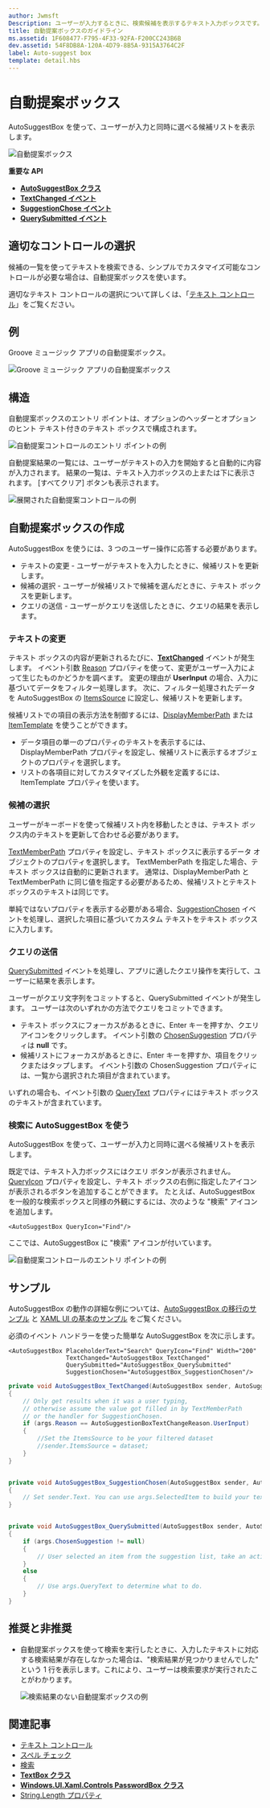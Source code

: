 ```yaml
---
author: Jwmsft
Description: ユーザーが入力するときに、検索候補を表示するテキスト入力ボックスです。
title: 自動提案ボックスのガイドライン
ms.assetid: 1F608477-F795-4F33-92FA-F200CC243B6B
dev.assetid: 54F8DB8A-120A-4D79-8B5A-9315A3764C2F
label: Auto-suggest box
template: detail.hbs
---
```

# 自動提案ボックス
AutoSuggestBox を使って、ユーザーが入力と同時に選べる候補リストを表示します。

![自動提案ボックス](images/controls/auto-suggest-box-open.png)

<span class="sidebar_heading" style="font-weight: bold;">重要な API</span>

-   [**AutoSuggestBox クラス**](https://msdn.microsoft.com/library/windows/apps/xaml/windows.ui.xaml.controls.autosuggestbox.aspx)
-   [**TextChanged イベント**](https://msdn.microsoft.com/library/windows/apps/xaml/windows.ui.xaml.controls.autosuggestbox.textchanged.aspx)
-   [**SuggestionChose イベント**](https://msdn.microsoft.com/library/windows/apps/xaml/windows.ui.xaml.controls.autosuggestbox.suggestionchosen.aspx)
-   [**QuerySubmitted イベント**](https://msdn.microsoft.com/library/windows/apps/xaml/windows.ui.xaml.controls.autosuggestbox.querysubmitted.aspx)

## 適切なコントロールの選択

候補の一覧を使ってテキストを検索できる、シンプルでカスタマイズ可能なコントロールが必要な場合は、自動提案ボックスを使います。

適切なテキスト コントロールの選択について詳しくは、「[テキスト コントロール](text-controls.md)」をご覧ください。

## 例

Groove ミュージック アプリの自動提案ボックス。

![Groove ミュージック アプリの自動提案ボックス](images/control-examples/auto-suggest-box-groove.png)

## 構造
自動提案ボックスのエントリ ポイントは、オプションのヘッダーとオプションのヒント テキスト付きのテキスト ボックスで構成されます。

![自動提案コントロールのエントリ ポイントの例](images/controls_autosuggest_entrypoint.png)

自動提案結果の一覧には、ユーザーがテキストの入力を開始すると自動的に内容が入力されます。 結果の一覧は、テキスト入力ボックスの上または下に表示されます。 [すべてクリア] ボタンも表示されます。

![展開された自動提案コントロールの例](images/controls_autosuggest_expanded01.png)

## 自動提案ボックスの作成

AutoSuggestBox を使うには、3 つのユーザー操作に応答する必要があります。

- テキストの変更 - ユーザーがテキストを入力したときに、候補リストを更新します。
- 候補の選択 - ユーザーが候補リストで候補を選んだときに、テキスト ボックスを更新します。
- クエリの送信 - ユーザーがクエリを送信したときに、クエリの結果を表示します。

### テキストの変更

テキスト ボックスの内容が更新されるたびに、[**TextChanged**](https://msdn.microsoft.com/library/windows/apps/xaml/windows.ui.xaml.controls.autosuggestbox.textchanged.aspx) イベントが発生します。 イベント引数 [Reason](https://msdn.microsoft.com/library/windows/apps/xaml/windows.ui.xaml.controls.autosuggestboxtextchangedeventargs.reason.aspx) プロパティを使って、変更がユーザー入力によって生じたものかどうかを調べます。 変更の理由が **UserInput** の場合、入力に基づいてデータをフィルター処理します。 次に、フィルター処理されたデータを AutoSuggestBox の [ItemsSource](https://msdn.microsoft.com/library/windows/apps/xaml/windows.ui.xaml.controls.itemscontrol.itemssource.aspx) に設定し、候補リストを更新します。

候補リストでの項目の表示方法を制御するには、[DisplayMemberPath](https://msdn.microsoft.com/library/windows/apps/xaml/windows.ui.xaml.controls.itemscontrol.displaymemberpath.aspx) または [ItemTemplate](https://msdn.microsoft.com/library/windows/apps/xaml/windows.ui.xaml.controls.itemscontrol.itemtemplate.aspx) を使うことができます。

- データ項目の単一のプロパティのテキストを表示するには、DisplayMemberPath プロパティを設定し、候補リストに表示するオブジェクトのプロパティを選択します。
- リストの各項目に対してカスタマイズした外観を定義するには、ItemTemplate プロパティを使います。

### 候補の選択

ユーザーがキーボードを使って候補リスト内を移動したときは、テキスト ボックス内のテキストを更新して合わせる必要があります。

[TextMemberPath](https://msdn.microsoft.com/library/windows/apps/xaml/windows.ui.xaml.controls.autosuggestbox.textmemberpath.aspx) プロパティを設定し、テキスト ボックスに表示するデータ オブジェクトのプロパティを選択します。 TextMemberPath を指定した場合、テキスト ボックスは自動的に更新されます。 通常は、DisplayMemberPath と TextMemberPath に同じ値を指定する必要があるため、候補リストとテキスト ボックスのテキストは同じです。

単純ではないプロパティを表示する必要がある場合、[SuggestionChosen](https://msdn.microsoft.com/library/windows/apps/xaml/windows.ui.xaml.controls.autosuggestbox.suggestionchosen.aspx) イベントを処理し、選択した項目に基づいてカスタム テキストをテキスト ボックスに入力します。

### クエリの送信

[QuerySubmitted](https://msdn.microsoft.com/library/windows/apps/xaml/windows.ui.xaml.controls.autosuggestbox.querysubmitted.aspx) イベントを処理し、アプリに適したクエリ操作を実行して、ユーザーに結果を表示します。

ユーザーがクエリ文字列をコミットすると、QuerySubmitted イベントが発生します。 ユーザーは次のいずれかの方法でクエリをコミットできます。
- テキスト ボックスにフォーカスがあるときに、Enter キーを押すか、クエリ アイコンをクリックします。 イベント引数の [ChosenSuggestion](https://msdn.microsoft.com/library/windows/apps/xaml/windows.ui.xaml.controls.autosuggestboxquerysubmittedeventargs.chosensuggestion.aspx) プロパティは **null** です。
- 候補リストにフォーカスがあるときに、Enter キーを押すか、項目をクリックまたはタップします。 イベント引数の ChosenSuggestion プロパティには、一覧から選択された項目が含まれています。

いずれの場合も、イベント引数の [QueryText](https://msdn.microsoft.com/library/windows/apps/xaml/windows.ui.xaml.controls.autosuggestboxquerysubmittedeventargs.querytext.aspx) プロパティにはテキスト ボックスのテキストが含まれています。 

### 検索に AutoSuggestBox を使う

AutoSuggestBox を使って、ユーザーが入力と同時に選べる候補リストを表示します。

既定では、テキスト入力ボックスにはクエリ ボタンが表示されません。 [QueryIcon](https://msdn.microsoft.com/library/windows/apps/xaml/windows.ui.xaml.controls.autosuggestbox.queryicon.aspx) プロパティを設定し、テキスト ボックスの右側に指定したアイコンが表示されるボタンを追加することができます。 たとえば、AutoSuggestBox を一般的な検索ボックスと同様の外観にするには、次のような "検索" アイコンを追加します。

```xaml
<AutoSuggestBox QueryIcon="Find"/>
```

ここでは、AutoSuggestBox に "検索" アイコンが付いています。

![自動提案コントロールのエントリ ポイントの例](images/controls_autosuggest_entrypoint.png)

## サンプル

AutoSuggestBox の動作の詳細な例については、[AutoSuggestBox の移行のサンプル](http://go.microsoft.com/fwlink/p/?LinkId=619996) と [XAML UI の基本のサンプル](http://go.microsoft.com/fwlink/p/?LinkId=619992) をご覧ください。

必須のイベント ハンドラーを使った簡単な AutoSuggestBox を次に示します。

```xaml
<AutoSuggestBox PlaceholderText="Search" QueryIcon="Find" Width="200"
                TextChanged="AutoSuggestBox_TextChanged"
                QuerySubmitted="AutoSuggestBox_QuerySubmitted"
                SuggestionChosen="AutoSuggestBox_SuggestionChosen"/>
```

```csharp
private void AutoSuggestBox_TextChanged(AutoSuggestBox sender, AutoSuggestBoxTextChangedEventArgs args)
{
    // Only get results when it was a user typing, 
    // otherwise assume the value got filled in by TextMemberPath 
    // or the handler for SuggestionChosen.
    if (args.Reason == AutoSuggestionBoxTextChangeReason.UserInput)
    {
        //Set the ItemsSource to be your filtered dataset
        //sender.ItemsSource = dataset;
    }
}


private void AutoSuggestBox_SuggestionChosen(AutoSuggestBox sender, AutoSuggestBoxSuggestionChosenEventArgs args)
{
    // Set sender.Text. You can use args.SelectedItem to build your text string.
}


private void AutoSuggestBox_QuerySubmitted(AutoSuggestBox sender, AutoSuggestBoxQuerySubmittedEventArgs args)
{
    if (args.ChosenSuggestion != null)
    {
        // User selected an item from the suggestion list, take an action on it here.
    }
    else
    {
        // Use args.QueryText to determine what to do.
    }
}
```

## 推奨と非推奨

-   自動提案ボックスを使って検索を実行したときに、入力したテキストに対応する検索結果が存在しなかった場合は、"検索結果が見つかりませんでした" という 1 行を表示します。これにより、ユーザーは検索要求が実行されたことがわかります。

    ![検索結果のない自動提案ボックスの例](images/controls_autosuggest_noresults.png)


## 関連記事

- [テキスト コントロール](text-controls.md)
- [スペル チェック](spell-checking-and-prediction.md)
- [検索](search.md)
- [**TextBox クラス**](https://msdn.microsoft.com/library/windows/apps/br209683)
- [**Windows.UI.Xaml.Controls PasswordBox クラス**](https://msdn.microsoft.com/library/windows/apps/br227519)
- [String.Length プロパティ](https://msdn.microsoft.com/library/system.string.length(v=vs.110).aspx)


<!--HONumber=May16_HO2-->


